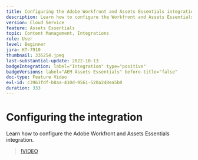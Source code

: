 ```yaml
---
title: Configuring the Adobe Workfront and Assets Essentials integration
description: Learn how to configure the Workfront and Assets Essentials integration.
version: Cloud Service
feature: Assets Essentials
topic: Content Management, Integrations
role: User
level: Beginner
jira: KT-7910
thumbnail: 336254.jpeg
last-substantial-update: 2022-10-13
badgeIntegration: label="Integration" type="positive"
badgeVersions: label="AEM Assets Essentials" before-title="false"
doc-type: Feature Video
exl-id: c3961fdf-b8aa-410d-9561-520a248ea5b0
duration: 333
---
```

# Configuring the integration

Learn how to configure the Adobe Workfront and Assets Essentials integration.

>[!VIDEO](https://video.tv.adobe.com/v/336254?quality=12&learn=on)
